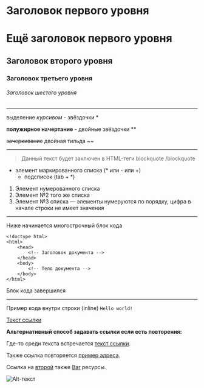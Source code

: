 Заголовок первого уровня 
========================
# Ещё заголовок первого уровня

Заголовок второго уровня
------------------------

### Заголовок третьего уровня

###### Заголовок шестого уровня
***
выделение *курсивом* - звёздочки *

**полужирное начертание** - двойные звёздочки **

~~зачеркивание~~ двойная тильда ~~

***

> Данный текст будет заключен в HTML-теги blockquote /blockquote

* элемент маркированного списка (* или - или +)
    * подсписок (tab + *)

1. Элемент нумерованного списка
2. Элемент №2 того же списка
9. Элемент №3 списка — элементы нумеруются по порядку, цифра в начале строки не имеет значения
***
Ниже начинается многострочный блок кода

    <!doctype html>
    <html>
        <head>
            <!-- Заголовок документа -->
        </head>
        <body>
            <!-- Тело документа -->
        </body>
    </html>

Блок кода завершился
***
Пример кода внутри строки (inline) `Hello world!`

[Текст ссылки](http://example.com/ "Необязательный заголовок ссылки")

**Альтернативный способ задавать ссылки если есть повторения:**

Где-то среди текста встречается [текст ссылки][example].

Также ссылка повторяется [пример адреса][example].

Ссылка на [второй][foo] также [Bar][] ресурсы.

[example]: http://example.com/ "Необязательный заголовок ссылки 1 http://example.com/"
[foo]: http://example.net/ 'Необязательный заголовок ссылки 2 http://example.net/'
[bar]: http://example.edu/ (Необязательный заголовок ссылки 3 http://example.edu/)

![Alt-текст](https://ssl.gstatic.com/ui/v1/icons/mail/rfr/logo_gmail_lockup_dark_1x_r5.png "Заголовок изображения")